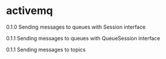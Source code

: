 # activemq

0.1.0 Sending messages to queues with Session interface

0.1.1 Sending messages to queues with QueueSession interface

0.1.1 Sending messages to topics
